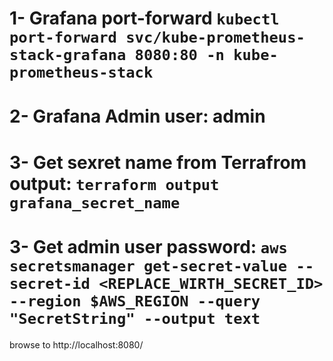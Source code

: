   # 1- Grafana port-forward `kubectl port-forward svc/kube-prometheus-stack-grafana 8080:80 -n kube-prometheus-stack`
  # 2- Grafana Admin user: admin
  # 3- Get sexret name from Terrafrom output: `terraform output grafana_secret_name`
  # 3- Get admin user password: `aws secretsmanager get-secret-value --secret-id <REPLACE_WIRTH_SECRET_ID> --region $AWS_REGION --query "SecretString" --output text`


browse to http://localhost:8080/
